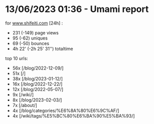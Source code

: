 # 13/06/2023 01:36 - Umami report
for www.shifeiti.com [24h] :

 - 231 (-149) page views
 - 95 (-62) uniques
 - 69 (-50) bounces
 - 4h 22'  (-2h 25' 31'') totaltime


top 10 urls:
 - 56x [/blog/2022-12-09/]
 - 51x [/]
 - 38x [/blog/2023-01-12/]
 - 16x [/blog/2022-12-22/]
 - 12x [/blog/2022-05-07/]
 - 9x [/wiki/]
 - 8x [/blog/2023-02-03/]
 - 7x [/about/]
 - 4x [/blog/categories/%E6%8A%80%E6%9C%AF/]
 - 4x [/wiki/tags/%E5%BC%80%E6%BA%90%E5%BA%93/]


